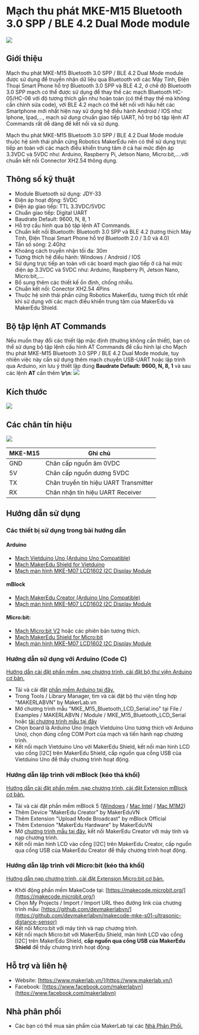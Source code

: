 # Mạch thu phát MKE-M15 Bluetooth 3.0 SPP / BLE 4.2 Dual Mode module

![](/image/MKE_M15_1.jpg)

## Giới thiệu

Mạch thu phát MKE-M15 Bluetooth 3.0 SPP / BLE 4.2 Dual Mode module được sử dụng để truyền nhận dữ liệu qua Bluetooth với các Máy Tính, Điện Thoại Smart Phone hỗ trợ Bluetooth 3.0 SPP và BLE 4.2, ở chế độ Bluetooth 3.0 SPP mạch có thể được sử dụng để thay thế các mạch Bluetooth HC-05/HC-06 với độ tương thích gần như hoàn toàn (có thể thay thế mà không cần chỉnh sửa code), với BLE 4.2 mạch có thể kết nối với hầu hết các Smartphone mới nhất hiện nay sử dụng hệ điều hành Android / IOS như: Iphone, Ipad,..., mạch sử dụng chuẩn giao tiếp UART, hỗ trợ bộ tập lệnh AT Commands rất dễ dàng để kết nối và sử dụng.

Mạch thu phát MKE-M15 Bluetooth 3.0 SPP / BLE 4.2 Dual Mode module thuộc hệ sinh thái phần cứng Robotics MakerEdu nên có thể sử dụng trực tiếp an toàn với các mạch điều khiển trung tâm ở cả hai mức điện áp 3.3VDC và 5VDC như: Arduino, Raspberry Pi, Jetson Nano, Micro:bit,....với chuẩn kết nối Connector XH2.54 thông dụng.

## Thông số kỹ thuật

- Module Bluetooth sử dụng: JDY-33
- Điện áp hoạt động: 5VDC
- Điện áp giao tiếp: TTL 3.3VDC/5VDC
- Chuẩn giao tiếp: Digital UART
- Baudrate Default: 9600, N, 8, 1
- Hỗ trợ cấu hình qua bộ tập lệnh AT Commands.
- Chuẩn kết nối Bluetooth: Bluetooth 3.0 SPP và BLE 4.2 (tương thích Máy Tính, Điện Thoại Smart Phone hỗ trợ Bluetooth 2.0 / 3.0 và 4.0)
- Tần số sóng: 2.4Ghz
- Khoảng cách truyền nhận tối đa: 30m
- Tương thích hệ điều hành: Windows / Android / IOS
- Sử dụng trực tiếp an toàn với các board mạch giao tiếp ở cả hai mức điện áp 3.3VDC và 5VDC như: Arduino, Raspberry Pi, Jetson Nano, Micro:bit,....
- Bổ sung thêm các thiết kế ổn định, chống nhiễu.
- Chuẩn kết nối: Conector XH2.54 4Pins
- Thuộc hệ sinh thái phần cứng Robotics MakerEdu, tương thích tốt nhất khi sử dụng với các mạch điều khiển trung tâm của MakerEdu và MakerEdu Shield.

## Bộ tập lệnh AT Commands

Nếu muốn thay đổi các thiết lập mặc định (thường không cần thiết), bạn có thể sử dụng bộ tập lệnh cấu hình AT Commands để cấu hình lại cho Mạch thu phát MKE-M15 Bluetooth 3.0 SPP / BLE 4.2 Dual Mode module, tuy nhiên việc này cần sử dụng thêm mạch chuyển USB-UART hoặc lập trình qua Arduino, xin lưu ý thiết lập đúng **Baudrate Default: 9600, N, 8, 1** và sau các lệnh **AT** cần thêm **\r\n**:
![](/image/MKE_M15_2.jpg)

## Kích thước

![](/image/MKE_M15_3.jpg)

## Các chân tín hiệu
![](/image/MKE_M15_4.jpg)
<table><thead>
  <tr>
    <th>MKE-M15</th>
    <th>Ghi chú</th>
  </tr></thead>
<tbody>
  <tr>
    <td>GND</td>
    <td>Chân cấp nguồn âm 0VDC</td>
  </tr>
  <tr>
    <td>5V</td>
    <td>Chân cấp nguồn dương 5VDC</td>
  </tr>
  <tr>
    <td>TX</td>
    <td>Chân truyền tín hiệu UART Transmitter</td>
  </tr>
  <tr>
    <td>RX</td>
    <td>Chân nhận tín hiệu UART Receiver</td>
  </tr>
</tbody>
</table>


## Hướng dẫn sử dụng

### Các thiết bị sử dụng trong bài hướng dẫn

#### Arduino

- [Mạch Vietduino Uno (Arduino Uno Compatible)](https://www.makerlab.vn/vuno)
- [Mạch MakerEdu Shield for Vietduino](https://www.makerlab.vn/vietduinosd)
- [Mạch màn hình MKE-M07 LCD1602 I2C Display Module](https://www.makerlab.vn/mkem07)

#### mBlock

- [Mạch MakerEdu Creator (Arduino Uno Compatible)](https://www.makerlab.vn/creator)
- [Mạch màn hình MKE-M07 LCD1602 I2C Display Module](https://www.makerlab.vn/mkem07)

#### Micro:bit:

- [Mạch Micro:bit V2](https://hshop.vn/products/kit-hoc-lap-trinh-stem-cho-tre-em-micro-bit-v2) hoặc các phiên bản tương thích.
- [Mạch MakerEdu Shield for Micro:bit](https://www.makerlab.vn/microbitsd)
- [Mạch màn hình MKE-M07 LCD1602 I2C Display Module](https://www.makerlab.vn/mkem07)

### Hướng dẫn sử dụng với Arduino (Code C)

[Hướng dẫn cài đặt phần mềm, nạp chương trình, cài đặt bộ thư viện Arduino cơ bản.](https://github.com/makerlabvn/Arduino-Vietduino)

- Tải và cài đặt [phần mềm Arduino tại đây.](https://www.arduino.cc/en/software)
- Trong Tools / Library Manager, tìm và cài đặt bộ thư viện tổng hợp "MAKERLABVN" by MakerLab.vn
- Mở chương trình mẫu "MKE_M15_Bluetooth_LCD_Serial.ino" tại File / Examples / MAKERLABVN / Module / MKE_M15_Bluetooth_LCD_Serial hoặc [tải chương trình mẫu tại đây](/arduino)
- Chọn board là Arduino Uno (mạch Vietduino Uno tương thích với Arduino Uno), chọn đúng cổng COM Port của mạch và tiến hành nạp chương trình.
- Kết nối mạch Vietduino Uno với MakerEdu Shield, kết nối màn hình LCD vào cổng [I2C] trên MakerEdu Shield, cấp nguồn qua cổng USB của Vietduino Uno để thấy chương trình hoạt động.

### Hướng dẫn lập trình với mBlock (kéo thả khối)

[Hướng dẫn cài đặt phần mềm, nạp chương trình, cài đặt Extension mBlock cơ bản.](https://github.com/makerlabvn/mBlock-MakerEdu-Creator)

- Tải và cài đặt phần mềm mBlock 5 ([Windows](https://www.mediafire.com/file/ma55iajd7glwmbo/%255BMakerLab.vn%255D_mBlock_V5.4.3_for_Windows.zip/file) / [Mac Intel](https://www.mediafire.com/file/pjfngy6d7ktb55f/%255BMakerLab.vn%255D_mBlock_V5.4.3_for_Mac_Intel.zip/file) / [Mac M1M2](https://www.mediafire.com/file/mfdkgpgnpa7uv2s/%255BMakerLab.vn%255D_mBlock_V5.4.3_for_Mac_M1M2.zip/file))
- Thêm Device "MakerEdu Creator" by MakerEduVN
- Thêm Extension "Upload Mode Broadcast" by mBlock Official
- Thêm Extension "MakerEdu Hardware" by MakerEduVN
- Mở [chương trình mẫu tại đây](/mBlock5), kết nối MakerEdu Creator với máy tính và nạp chương trình.
- Kết nối màn hình LCD vào cổng [I2C] trên MakerEdu Creator, cấp nguồn qua cổng USB của MakerEdu Creator để thấy chương trình hoạt động.

### Hướng dẫn lập trình với Micro:bit (kéo thả khối)

[Hướng dẫn nạp chương trình, cài đặt Extension Micro:bit cơ bản.](https://github.com/makerlabvn/MakeCode-microbit)

- Khởi động phần mềm MakeCode tại: [https://makecode.microbit.org/](https://makecode.microbit.org/)
- Chọn My Projects / Import / Import URL theo đường link của chương trình mẫu: [https://github.com/devmakerlabvn/](https://github.com/devmakerlabvn/makecode-mke-s01-ultrasonic-distance-sensor)
- Kết nối Micro:bit với máy tính và nạp chương trình.
- Kết nối mạch Micro:bit với MakerEdu Shield, màn hình LCD vào cổng [I2C] trên MakerEdu Shield, **cấp nguồn qua cổng USB của MakerEdu Shield** để thấy chương trình hoạt động.

## Hỗ trợ và liên hệ

- Website: [https://www.makerlab.vn/](https://www.makerlab.vn/)
- Facebook: [https://www.facebook.com/makerlabvn](https://www.facebook.com/makerlabvn)

## Nhà phân phối

- Các bạn có thể mua sản phẩm của MakerLab tại các [Nhà Phân Phối.](https://www.makerlab.vn/distributor/)